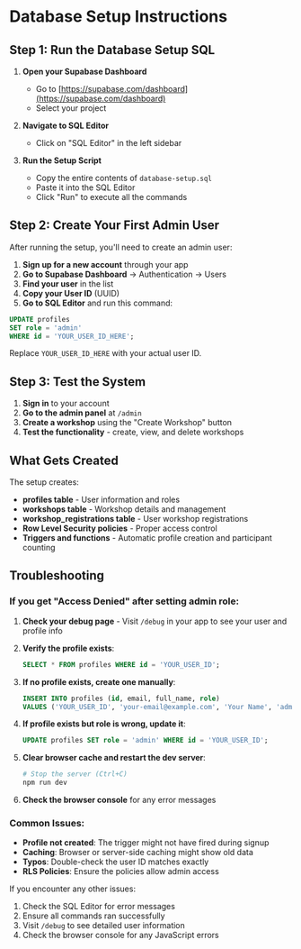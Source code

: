 # Database Setup Instructions

## Step 1: Run the Database Setup SQL

1. **Open your Supabase Dashboard**
   - Go to [https://supabase.com/dashboard](https://supabase.com/dashboard)
   - Select your project

2. **Navigate to SQL Editor**
   - Click on "SQL Editor" in the left sidebar

3. **Run the Setup Script**
   - Copy the entire contents of `database-setup.sql`
   - Paste it into the SQL Editor
   - Click "Run" to execute all the commands

## Step 2: Create Your First Admin User

After running the setup, you'll need to create an admin user:

1. **Sign up for a new account** through your app
2. **Go to Supabase Dashboard** → Authentication → Users
3. **Find your user** in the list
4. **Copy your User ID** (UUID)
5. **Go to SQL Editor** and run this command:

```sql
UPDATE profiles 
SET role = 'admin' 
WHERE id = 'YOUR_USER_ID_HERE';
```

Replace `YOUR_USER_ID_HERE` with your actual user ID.

## Step 3: Test the System

1. **Sign in** to your account
2. **Go to the admin panel** at `/admin`
3. **Create a workshop** using the "Create Workshop" button
4. **Test the functionality** - create, view, and delete workshops

## What Gets Created

The setup creates:
- **profiles table** - User information and roles
- **workshops table** - Workshop details and management
- **workshop_registrations table** - User workshop registrations
- **Row Level Security policies** - Proper access control
- **Triggers and functions** - Automatic profile creation and participant counting

## Troubleshooting

### If you get "Access Denied" after setting admin role:

1. **Check your debug page** - Visit `/debug` in your app to see your user and profile info

2. **Verify the profile exists**:
   ```sql
   SELECT * FROM profiles WHERE id = 'YOUR_USER_ID';
   ```

3. **If no profile exists, create one manually**:
   ```sql
   INSERT INTO profiles (id, email, full_name, role) 
   VALUES ('YOUR_USER_ID', 'your-email@example.com', 'Your Name', 'admin');
   ```

4. **If profile exists but role is wrong, update it**:
   ```sql
   UPDATE profiles SET role = 'admin' WHERE id = 'YOUR_USER_ID';
   ```

5. **Clear browser cache and restart the dev server**:
   ```bash
   # Stop the server (Ctrl+C)
   npm run dev
   ```

6. **Check the browser console** for any error messages

### Common Issues:
- **Profile not created**: The trigger might not have fired during signup
- **Caching**: Browser or server-side caching might show old data  
- **Typos**: Double-check the user ID matches exactly
- **RLS Policies**: Ensure the policies allow admin access

If you encounter any other issues:
1. Check the SQL Editor for error messages
2. Ensure all commands ran successfully  
3. Visit `/debug` to see detailed user information
4. Check the browser console for any JavaScript errors
